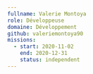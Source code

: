 ```yaml
---
fullname: Valerie Montoya
role: Développeuse
domaine: Développement
github: valeriemontoya90
missions:
  - start: 2020-11-02
    end: 2020-12-31
    status: independent
---
```

